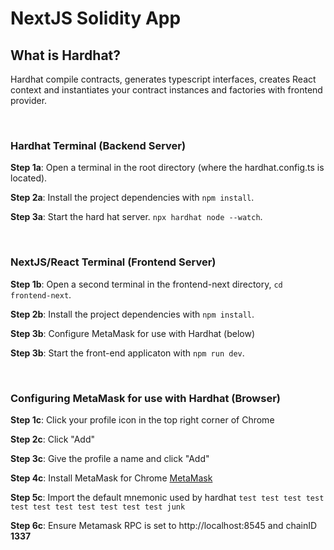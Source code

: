 # NextJS Solidity App

## What is Hardhat?
Hardhat compile contracts, generates typescript interfaces, creates React context and instantiates your contract instances and factories with frontend provider.

<br>

### Hardhat Terminal (Backend Server)
**Step 1a**: Open a terminal in the root directory (where the hardhat.config.ts is located).

**Step 2a**: Install the project dependencies with `npm install`.

**Step 3a**: Start the hard hat server. `npx hardhat node --watch`.

<br>

### NextJS/React Terminal (Frontend Server)
**Step 1b**: Open a second terminal in the frontend-next directory, `cd frontend-next`.

**Step 2b**: Install the project dependencies with `npm install`.

**Step 3b**: Configure MetaMask for use with Hardhat (below)

**Step 3b**: Start the front-end applicaton with `npm run dev`.

<br>

### Configuring MetaMask for use with Hardhat (Browser)

**Step 1c**: Click your profile icon in the top right corner of Chrome

**Step 2c**: Click "Add"

**Step 3c**: Give the profile a name and click "Add"

**Step 4c**: Install MetaMask for Chrome [MetaMask](https://chrome.google.com/webstore/detail/metamask/nkbihfbeogaeaoehlefnkodbefgpgknn?hl=en)

**Step 5c**: Import the default mnemonic used by hardhat `test test test test test test test test test test test junk`

**Step 6c**: Ensure Metamask RPC is set to http://localhost:8545 and chainID **1337**

<br>